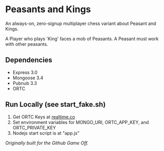 Peasants and Kings
==================

An always-on, zero-signup multiplayer chess variant about Peasant and Kings.

A Player who plays 'King' faces a mob of Peasants.
A Peasant must work with other peasants.

## Dependencies
* Express 3.0
* Mongoose 3.4
* Pubnub 3.3
* ORTC

## Run Locally (see start_fake.sh)
1. Get ORTC Keys at [realtime.co](http://www.realtime.co/)
2. Set environment variables for MONGO_URI, ORTC_APP_KEY, and ORTC_PRIVATE_KEY
3. Nodejs start script is at "app.js"


_Originally built for the Github Game Off._


